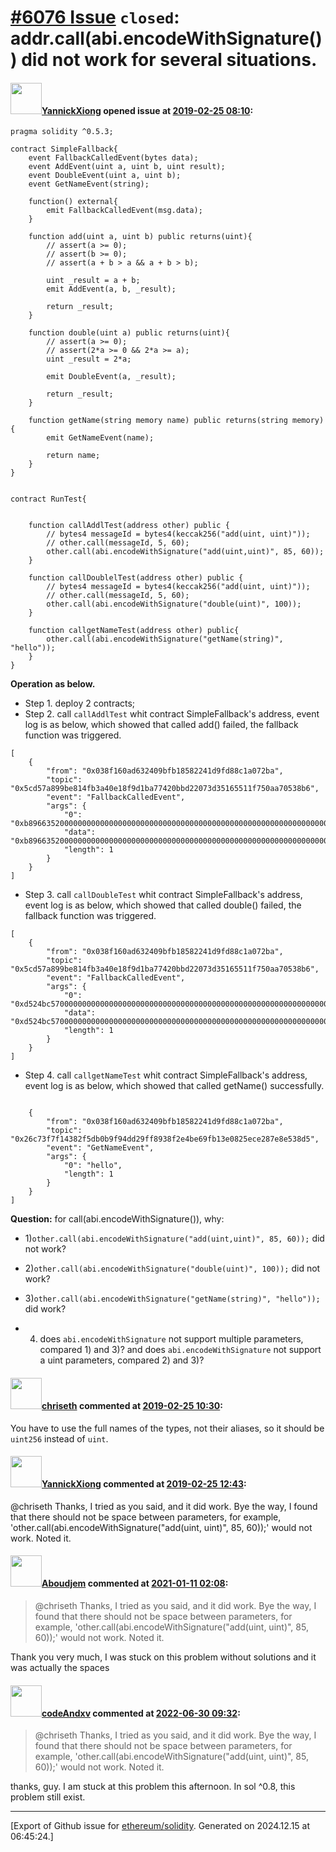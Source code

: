 # [\#6076 Issue](https://github.com/ethereum/solidity/issues/6076) `closed`: addr.call(abi.encodeWithSignature()) did not work for several situations.

#### <img src="https://avatars.githubusercontent.com/u/33046810?u=5868f1f99c637b05e69388db798ea4a072c4531f&v=4" width="50">[YannickXiong](https://github.com/YannickXiong) opened issue at [2019-02-25 08:10](https://github.com/ethereum/solidity/issues/6076):

    pragma solidity ^0.5.3;
    
    contract SimpleFallback{
        event FallbackCalledEvent(bytes data);
        event AddEvent(uint a, uint b, uint result);
        event DoubleEvent(uint a, uint b);
        event GetNameEvent(string);
        
        function() external{
            emit FallbackCalledEvent(msg.data);
        }
    
        function add(uint a, uint b) public returns(uint){
            // assert(a >= 0);
            // assert(b >= 0);
            // assert(a + b > a && a + b > b);
    
            uint _result = a + b;
            emit AddEvent(a, b, _result);
    
            return _result;
        }
        
        function double(uint a) public returns(uint){
            // assert(a >= 0);
            // assert(2*a >= 0 && 2*a >= a);
            uint _result = 2*a;
            
            emit DoubleEvent(a, _result);
            
            return _result;
        }
        
        function getName(string memory name) public returns(string memory){
            emit GetNameEvent(name);
            
            return name;
        }
    }
    
    
    contract RunTest{
    
    
        function callAddlTest(address other) public {
            // bytes4 messageId = bytes4(keccak256("add(uint, uint)"));
            // other.call(messageId, 5, 60);
            other.call(abi.encodeWithSignature("add(uint,uint)", 85, 60));
        }
    
        function callDoublelTest(address other) public {
            // bytes4 messageId = bytes4(keccak256("add(uint, uint)"));
            // other.call(messageId, 5, 60);
            other.call(abi.encodeWithSignature("double(uint)", 100));
        }
        
        function callgetNameTest(address other) public{
            other.call(abi.encodeWithSignature("getName(string)", "hello"));
        }
    }

**Operation as below.**

  - Step 1. deploy 2 contracts;
  - Step 2. call ```callAddlTest``` whit contract SimpleFallback's address, event log is as below, which showed that called add() failed, the fallback function was triggered.

```
[
	{
		"from": "0x038f160ad632409bfb18582241d9fd88c1a072ba",
		"topic": "0x5cd57a899be814fb3a40e18f9d1ba77420bbd22073d35165511f750aa70538b6",
		"event": "FallbackCalledEvent",
		"args": {
			"0": "0xb89663520000000000000000000000000000000000000000000000000000000000000055000000000000000000000000000000000000000000000000000000000000003c",
			"data": "0xb89663520000000000000000000000000000000000000000000000000000000000000055000000000000000000000000000000000000000000000000000000000000003c",
			"length": 1
		}
	}
]
```

  - Step 3. call ```callDoubleTest``` whit contract SimpleFallback's address, event log is as below, which showed that called double() failed, the fallback function was triggered.

```
[
	{
		"from": "0x038f160ad632409bfb18582241d9fd88c1a072ba",
		"topic": "0x5cd57a899be814fb3a40e18f9d1ba77420bbd22073d35165511f750aa70538b6",
		"event": "FallbackCalledEvent",
		"args": {
			"0": "0xd524bc570000000000000000000000000000000000000000000000000000000000000064",
			"data": "0xd524bc570000000000000000000000000000000000000000000000000000000000000064",
			"length": 1
		}
	}
]
```

  - Step 4. call ```callgetNameTest``` whit contract SimpleFallback's address, event log is as below, which showed that called getName() successfully.

```

	{
		"from": "0x038f160ad632409bfb18582241d9fd88c1a072ba",
		"topic": "0x26c73f7f14382f5db0b9f94dd29ff8938f2e4be69fb13e0825ece287e8e538d5",
		"event": "GetNameEvent",
		"args": {
			"0": "hello",
			"length": 1
		}
	}
]
```

**Question:** for call(abi.encodeWithSignature()), why:

- 1)```other.call(abi.encodeWithSignature("add(uint,uint)", 85, 60));``` did not work?  

- 2)```other.call(abi.encodeWithSignature("double(uint)", 100));``` did not work?
- 3)```other.call(abi.encodeWithSignature("getName(string)", "hello"));``` did work? 
- 4) does ```abi.encodeWithSignature``` not support multiple parameters, compared 1) and 3)?
       and does ```abi.encodeWithSignature``` not support a uint parameters, compared 2) and 3)?

#### <img src="https://avatars.githubusercontent.com/u/9073706?v=4" width="50">[chriseth](https://github.com/chriseth) commented at [2019-02-25 10:30](https://github.com/ethereum/solidity/issues/6076#issuecomment-466959511):

You have to use the full names of the types, not their aliases, so it should be `uint256` instead of `uint`.

#### <img src="https://avatars.githubusercontent.com/u/33046810?u=5868f1f99c637b05e69388db798ea4a072c4531f&v=4" width="50">[YannickXiong](https://github.com/YannickXiong) commented at [2019-02-25 12:43](https://github.com/ethereum/solidity/issues/6076#issuecomment-466997440):

@chriseth Thanks, I tried as you said, and it did work. Bye the way, I found that there should not be space between parameters, for example, 'other.call(abi.encodeWithSignature("add(uint, uint)", 85, 60));' would not work. Noted it.

#### <img src="https://avatars.githubusercontent.com/u/22845388?u=973822c8b07ba2207b3ad9011c494460104d9567&v=4" width="50">[Aboudjem](https://github.com/Aboudjem) commented at [2021-01-11 02:08](https://github.com/ethereum/solidity/issues/6076#issuecomment-757589732):

> @chriseth Thanks, I tried as you said, and it did work. Bye the way, I found that there should not be space between parameters, for example, 'other.call(abi.encodeWithSignature("add(uint, uint)", 85, 60));' would not work. Noted it.

Thank you very much, I was stuck on this problem without solutions and it was actually the spaces

#### <img src="https://avatars.githubusercontent.com/u/17334591?u=fcb7d30b8d5a2f43d30ccdc459eb31beb03b5aaf&v=4" width="50">[codeAndxv](https://github.com/codeAndxv) commented at [2022-06-30 09:32](https://github.com/ethereum/solidity/issues/6076#issuecomment-1170988506):

> @chriseth Thanks, I tried as you said, and it did work. Bye the way, I found that there should not be space between parameters, for example, 'other.call(abi.encodeWithSignature("add(uint, uint)", 85, 60));' would not work. Noted it.


thanks, guy. I am stuck at this problem this afternoon. In sol ^0.8, this problem still exist.


-------------------------------------------------------------------------------



[Export of Github issue for [ethereum/solidity](https://github.com/ethereum/solidity). Generated on 2024.12.15 at 06:45:24.]
